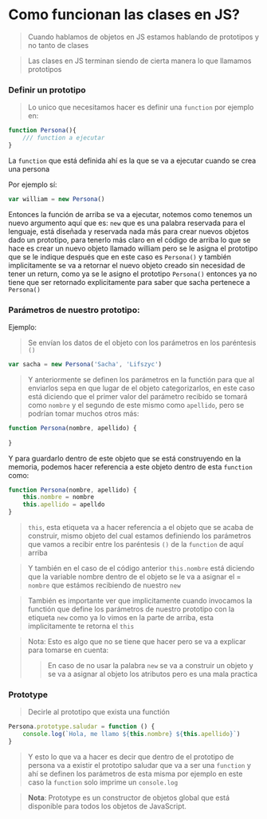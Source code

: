 # Como funcionan las clases en JS?

> Cuando hablamos de objetos en JS estamos hablando de prototipos y no tanto de clases 

>Las clases en JS terminan siendo de cierta manera lo que llamamos prototipos


### Definir un prototipo

> Lo unico que necesitamos hacer es definir una ```function``` por ejemplo en:

```js
function Persona(){
	/// function a ejecutar
}
```

La ```function``` que está definida ahí es la que se va a ejecutar cuando se crea una persona

Por ejemplo sí: 
```js
var william = new Persona()
```

Entonces la función de arriba se va a ejecutar, notemos como tenemos un nuevo argumento aquí que es: ```new``` que es una palabra reservada para el lenguaje, está diseñada y reservada nada más para crear nuevos objetos dado un prototipo, para tenerlo más claro en el código de arriba lo que se hace es crear un nuevo objeto llamado william pero se le asigna el prototipo que se le indique después que en este caso es ```Persona()``` y también implicitamente se va a retornar el nuevo objeto creado sin necesidad de tener un return, como ya se le asigno el prototipo ```Persona()``` entonces ya no tiene que ser retornado explicitamente para saber que sacha pertenece a ```Persona()```

### Parámetros de nuestro prototipo:
Ejemplo: 
> Se envían los datos de el objeto con los parámetros en los paréntesis ```()``` 
```js
var sacha = new Persona('Sacha', 'Lifszyc')
```

> Y anteriormente se definen los parámetros en la functión para que al enviarlos sepa en que lugar de el objeto categorizarlos, en este caso está diciendo que el primer valor del parámetro recibido se tomará como ```nombre``` y el segundo de este mismo como ```apellido```, pero se podrían tomar muchos otros más:
```js
function Persona(nombre, apellido) {
	
}
```
Y para guardarlo dentro de este objeto que se está construyendo en la memoria, podemos hacer referencia a este objeto dentro de esta ```function``` como:
```js
function Persona(nombre, apellido) {
	this.nombre = nombre
	this.apellido = apelldo
}
```
> ```this```, esta etiqueta va a hacer referencia a el objeto que se acaba de construir, mismo objeto del cual estamos definiendo los parámetros que vamos a recibir entre los paréntesis ```()``` de la ```function``` de aquí arriba

> Y también en el caso de el código anterior ```this.nombre``` está diciendo que la variable nombre dentro de el objeto se le va a asignar el = ```nombre``` que estámos recibiendo de nuestro ```new```

> También es importante ver que implicitamente cuando invocamos la functión que define los parámetros de nuestro prototipo con la etiqueta ```new``` como ya lo vimos en la parte de arriba, esta implicitamente te retorna el ```this```


> Nota: Esto es algo que no se tiene que hacer pero se va a explicar para tomarse en cuenta:
> > En caso de no usar la palabra ```new``` se va a construir un objeto y se va a asignar al objeto los atributos  pero es una mala practica 

### Prototype
> Decirle al prototipo que exista una functión

```js
Persona.prototype.saludar = function () {
	console.log(`Hola, me llamo ${this.nombre} ${this.apellido}`)
}
```
> Y esto lo que va a hacer es decir que dentro de el prototipo de persona va a existir el prototipo saludar que va a ser una ```function``` y ahí se definen los parámetros de esta misma por ejemplo en este caso la ```function``` solo imprime un ```console.log```

> **Nota**: Prototype es un constructor de objetos global que está disponible para todos los objetos de JavaScript.